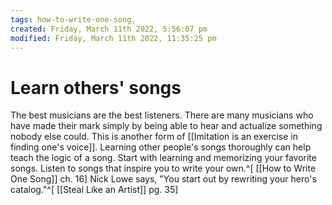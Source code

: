 ```yaml
---
tags: how-to-write-one-song, 
created: Friday, March 11th 2022, 5:56:07 pm
modified: Friday, March 11th 2022, 11:35:25 pm
---
```


# Learn others' songs
The best musicians are the best listeners. There are many musicians who have made their mark simply by being able to hear and actualize something nobody else could. This is another form of [[Imitation is an exercise in finding one's voice]]. Learning other people's songs thoroughly can help teach the logic of a song. Start with learning and memorizing your favorite songs. Listen to songs that inspire you to write your own.^[ [[How to Write One Song]] ch. 16] Nick Lowe says, "You start out by rewriting your hero's catalog."^[ [[Steal Like an Artist]] pg. 35]